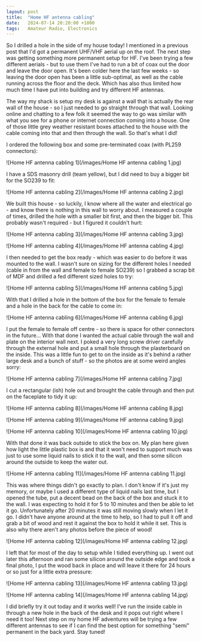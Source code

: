 ```yaml
---
layout: post
title:  "Home HF antenna cabling"
date:   2024-07-14 20:20:00 +1000
tags:   Amateur Radio, Electronics
---
```


So I drilled a hole in the side of my house today!  I mentioned in a previous post that I'd got a permanent UHF/VHF aerial up on the roof.  The next step was getting something more permanent setup for HF.  I've been trying a few different aerials - but to use them I've had to run a bit of coax out the door and leave the door open.  It's been colder here the last few weeks - so leaving the door open has been a little sub-optimal, as well as the cable running across the floor and the deck.  Which has also thus limited how much time I have put into building and try different HF antennas.  

The way my shack is setup my desk is against a wall that is actually the rear wall of the house - so I just needed to go straight through that wall.  Looking online and chatting to a few folk it seemed the way to go was similar with what you see for a phone or internet connection coming into a house.  One of those little grey weather resistant boxes attached to the house with the cable coming into that and then through the wall.  So that's what I did!

I ordered the following box and some pre-terminated coax (with PL259 connectors):

![Home HF antenna cabling 1](/images/Home HF antenna cabling 1.jpg)

I have a SDS masonry drill (team yellow), but I did need to buy a bigger bit for the SO239 to fit:

![Home HF antenna cabling 2](/images/Home HF antenna cabling 2.jpg)

We built this house - so luckily, I know where all the water and electrical go - and know there is nothing in this wall to worry about.  I measured a couple of times, drilled the hole with a smaller bit first, and then the bigger bit.  This probably wasn't required - but I figured it couldn't hurt:

![Home HF antenna cabling 3](/images/Home HF antenna cabling 3.jpg)

![Home HF antenna cabling 4](/images/Home HF antenna cabling 4.jpg)

I then needed to get the box ready - which was easier to do before it was mounted to the wall.  I wasn't sure on sizing for the different holes I needed (cable in from the wall and female to female SO239) so I grabbed a scrap bit of MDF and drilled a fed different sized holes to try:

![Home HF antenna cabling 5](/images/Home HF antenna cabling 5.jpg)

With that I drilled a hole in the bottom of the box for the female to female and a hole in the back for the cable to come in:

![Home HF antenna cabling 6](/images/Home HF antenna cabling 6.jpg)

I put the female to female off centre - so there is space for other connectors in the future...  With that done I wanted the actual cable through the wall and plate on the interior wall next.  I poked a very long screw driver carefully through the external hole and put a small hole through the plasterboard on the inside.  This was a little fun to get to on the inside as it's behind a rather large desk and a bunch of stuff - so the photos are at some weird angles sorry:

![Home HF antenna cabling 7](/images/Home HF antenna cabling 7.jpg)

I cut a rectangular (ish) hole out and brought the cable through and then put on the faceplate to tidy it up:

![Home HF antenna cabling 8](/images/Home HF antenna cabling 8.jpg)

![Home HF antenna cabling 9](/images/Home HF antenna cabling 9.jpg)

![Home HF antenna cabling 10](/images/Home HF antenna cabling 10.jpg)

With that done it was back outside to stick the box on.  My plan here given how light the little plastic box is and that it won't need to support much was just to use some liquid nails to stick it to the wall, and then some silicon around the outside to keep the water out.  

![Home HF antenna cabling 11](/images/Home HF antenna cabling 11.jpg)

This was where things didn't go exactly to plan.  I don't know if it's just my memory, or maybe I used a different type of liquid nails last time, but I opened the tube, put a decent bead on the back of the box and stuck it to the wall.  I was expecting to hold it for 5 to 10 minutes and then be able to let it go.  Unfortunately after 20 minutes it was still moving slowly when I let it go.  I didn't have anyone around at the time to help, so I had to pull it off and grab a bit of wood and rest it against the box to hold it while it set.  This is also why there aren't any photos before the piece of wood!

![Home HF antenna cabling 12](/images/Home HF antenna cabling 12.jpg)

I left that for most of the day to setup while I tidied everything up.  I went out later this afternoon and ran some silicon around the outside edge and took a final photo,  I put the wood back in place and will leave it there for 24 hours or so just for a little extra pressure:

![Home HF antenna cabling 13](/images/Home HF antenna cabling 13.jpg)

![Home HF antenna cabling 14](/images/Home HF antenna cabling 14.jpg)

I did briefly try it out today and it works well!  I've run the inside cable in through a new hole in the back of the desk and it pops out right where I need it too!  Next step on my home HF adventures will be trying a few different antennas to see if I can find the best option for something "semi" permanent in the back yard.  Stay tuned!